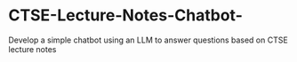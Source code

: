 # CTSE-Lecture-Notes-Chatbot-
Develop a simple chatbot using an LLM to answer questions based on CTSE lecture notes
